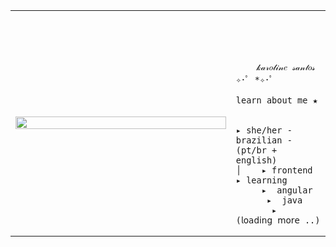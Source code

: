 
<table>
    <tr>
        <!-- Ajuste da largura da célula -->
        <td style="width: 70%;">
            <!-- Ajuste da largura da imagem -->
            <img src="https://i.pinimg.com/736x/b5/88/57/b588573183b12c231ac300814cffe3bf.jpg" style="width:100%; border: none;"/>
        </td>
        <td style="width: 30%; vertical-align: middle;">
            <p style="font-family: monospace; font-size: 80px;">    
                
        𝓀𝒶𝓇𝑜𝓁𝒾𝓃𝑒 𝓈𝒶𝓃𝓉𝑜𝓈 ✧･ﾟ *✧･ﾟ
    
</p>                                                                                                                            
                                                                                                  
                                                                                                    
        
    learn about me ★

    
    ▸ she/her - brazilian - (pt/br + english)
    │    ▸ frontend                                                                               
    ▸ learning
         ▸  angular
          ▸  java
           ▸  (𝗅𝗈𝖺𝖽𝗂𝗇𝗀 𝗆𝗈𝗋𝖾 ..)
        






